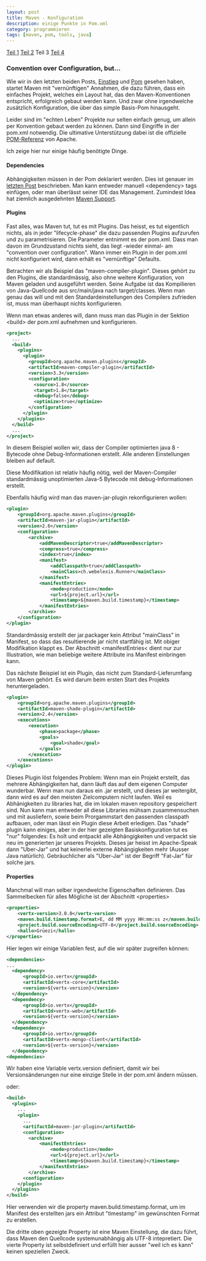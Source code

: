 ```yaml
---
layout: post
title: Maven - Konfiguration
description: einige Punkte in Pom.xml
category: programmieren
tags: [maven, pom, tools, java]
---
```


[Teil 1](/2015/07/Maven) [Teil 2](/2015/07/pom) Teil 3 [Teil 4](/2015/07/maven-plugin)


### Convention over Configuration, but...

Wie wir in den letzten beiden Posts, [Einstieg](/2015/07/Maven) und [Pom](/2015/07/pom) gesehen haben, startet Maven
 mit "vernünftigen" Annahmen, die dazu führen, dass ein einfaches Projekt, welches ein Layout hat, das den Maven-Konventionen
 entspricht, erfolgreich gebaut werden kann. Und zwar ohne irgendwelche zusätzlich Konfiguration, die über das simple
 Basis-Pom hinausgeht.

Leider sind im "echten Leben" Projekte nur selten einfach genug, um allein per Konvention gebaut werden zu können.
Dann sind Eingriffe in der pom.xml notwendig. Die ultimative Unterstützung dabei ist die offizielle 
[POM-Referenz](https://maven.apache.org/pom.html) von Apache.

Ich zeige hier nur einige häufig benötigte Dinge.

#### Dependencies

Abhängigkeiten müssen in der Pom deklariert werden. Dies ist genauer im [letzten Post](/2015/07/pom) beschrieben. Man kann
entweder manuell &lt;dependency&gt; tags einfügen, oder man überlässt seiner IDE das Management. Zumindest Idea hat ziemlich
ausgedehnten [Maven Support](https://www.jetbrains.com/idea/help/resolving-references-with-maven.html).

#### Plugins

Fast alles, was Maven tut, tut es mit Plugins. Das heisst, es tut eigentlich nichts, als in jeder "lifecycle-phase" 
die dazu passenden Plugins aufzurufen und zu parametrisieren. Die Parameter entnimmt es der pom.xml. Dass man davon
im Grundzustand nichts sieht, das liegt -wieder einmal- am "convention over configuration". Wann immer ein Plugin 
in der pom.xml nicht konfiguriert wird, dann erhält es "vernünftige" Defaults.

Betrachten wir als Beispiel das "maven-compiler-plugin". Dieses gehört zu den Plugins, die standardmässig, also ohne
weitere Konfiguration, von Maven geladen und ausgeführt werden. Seine Aufgabe ist das Kompilieren von Java-Quellcode
aus src/main/java nach target/classes. Wenn man genau das will und mit den Standardeinstellungen des Compilers zufrieden
ist, muss man überhaupt nichts konfigurieren.

Wenn man etwas anderes will, dann muss man das Plugin in der Sektion &lt;build&gt; der pom.xml aufnehmen und konfigurieren.

```xml
<project>
  ...
  <build>
    <plugins>
      <plugin>
        <groupId>org.apache.maven.plugins</groupId>
        <artifactId>maven-compiler-plugin</artifactId>
        <version>3.3</version>
        <configuration>
          <source>1.8</source>
          <target>1.8</target>
          <debug>false</debug>
          <optimize>true</optimize>
        </configuration>
      </plugin>
    </plugins>
  </build>
  ...
</project>
```

In diesem Beispiel wollen wir, dass der Compiler optimierten java 8 - Bytecode 
ohne Debug-Informationen erstellt. Alle anderen Einstellungen bleiben auf default.

Diese Modifikation ist relativ häufig nötig, weil der Maven-Compiler standardmässig unoptimierten Java-5 Bytecode
mit debug-Informationen erstellt.

Ebenfalls häufig wird man das maven-jar-plugin rekonfigurieren wollen:

```xml
<plugin>
    <groupId>org.apache.maven.plugins</groupId>
    <artifactId>maven-jar-plugin</artifactId>
    <version>2.6</version>
    <configuration>
        <archive>
            <addMavenDescriptor>true</addMavenDescriptor>
            <compress>true</compress>
            <index>true</index>
            <manifest>
                <addClasspath>true</addClasspath>
                <mainClass>ch.webelexis.Runner</mainClass>
            </manifest>
            <manifestEntries>
                <mode>production</mode>
                <url>${project.url}</url>
                <timestamp>${maven.build.timestamp}</timestamp>
            </manifestEntries>
        </archive>
    </configuration>
</plugin>
```

Standardmässig erstellt der jar.packager kein Attribut "mainClass" in Manifest, so dass das resultierende jar
nicht startfähig ist. Mit obiger Modifikation klappt es. Der Abschnitt &lt;manifestEntries&lt; dient nur zur
Illustration, wie man beliebige weitere Attribute ins Manifest einbringen kann.

Das nächste Beispiel ist ein Plugin, das nicht zum Standard-Lieferumfang von Maven gehört. Es wird darum beim ersten
Start des Projekts heruntergeladen.

```xml
<plugin>
    <groupId>org.apache.maven.plugins</groupId>
    <artifactId>maven-shade-plugin</artifactId>
    <version>2.4</version>
    <executions>
        <execution>
            <phase>package</phase>
            <goals>
                <goal>shade</goal>
            </goals>
        </execution>
    </executions>
</plugin>
```

Dieses Plugin löst folgendes Problem: Wenn man ein Projekt erstellt, das mehrere Abhängigkeiten hat, dann läuft das auf dem eigenen
Computer wunderbar. Wenn man nun daraus ein .jar erstellt, und dieses jar weitergibt, dann wird es auf den meisten Zielcomputern
nicht laufen. Weil es Abhänigkeiten zu libraries hat, die im lokalen maven repository gespeichert sind. Nun kann man entweder
all diese Libraries mühsam zusammensuchen und mit ausliefern, sowie beim Prorgammstart den passenden classpath aufbauen, oder
man lässt ein Plugin diese Arbeit erledigen.
Das "shade" plugin kann einiges, aber in der hier gezeigten Basiskonfiguration tut es "nur" folgendes:
Es holt und entpackt alle Abhängigkeiten und verpackt sie neu im generierten jar unseres Projekts. Dieses jar heisst im
Apache-Speak dann "Uber-Jar" und hat keinerlei externe Abhängigkeiten mehr (Ausser Java natürlich). Gebräuchlicher
als "Uber-Jar" ist der Begriff "Fat-Jar" für solche jars.

#### Properties

Manchmal will man selber irgendwelche Eigenschaften definieren. Das Sammelbecken für alles Mögliche ist der Abschnitt
&lt;properties&gt;

```xml
<properties>
    <vertx-version>3.0.0</vertx-version>
    <maven.build.timestamp.format>E, dd MM yyyy HH:mm:ss z</maven.build.timestamp.format>
    <project.build.sourceEncoding>UTF-8</project.build.sourceEncoding>
    <hallo>Grüezi</hallo>
</properties>
```

Hier legen wir einige Variablen fest, auf die wir später zugreifen können:

```xml
<dependencies>
...
  <dependency>
      <groupId>io.vertx</groupId>
      <artifactId>vertx-core</artifactId>
      <version>${vertx-version}</version>
  </dependency>
  <dependency>
      <groupId>io.vertx</groupId>
      <artifactId>vertx-web</artifactId>
      <version>${vertx-version}</version>
  </dependency>
  <dependency>
      <groupId>io.vertx</groupId>
      <artifactId>vertx-mongo-client</artifactId>
      <version>${vertx-version}</version>
  </dependency>
<dependencies>
```

Wir haben eine Variable vertx.version definiert, damit wir bei Versionsänderungen nur eine einzige Stelle in der pom.xml 
ändern müssen.

oder:

```xml
<build>
  <plugins>
    ...
    <plugin>
      ...
      <artifactId>maven-jar-plugin</artifactId>
      <configuration>
        <archive>
            <manifestEntries>
                <mode>production</mode>
                <url>${project.url}</url>
                <timestamp>${maven.build.timestamp}</timestamp>
            </manifestEntries>
        </archive>
      <configuration>
    </plugin>
  </plugins>
</build>
```

Hier verwenden wir die property maven.build.timestamp.format, um im Manifest des erstellten jars ein
Attribut "timestamp" im gewünschten Format zu erstellen.

Die dritte oben gezeigte Property ist eine Maven Einstellung, die dazu führt, dass Maven den Quellcode systemunabhängig 
als UTF-8 intepretiert.
Die vierte Property ist selbstdefiniert und erfüllt hier ausser "weil ich es kann" keinen speziellen Zweck.
